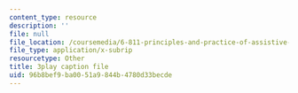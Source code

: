 ```yaml
---
content_type: resource
description: ''
file: null
file_location: /coursemedia/6-811-principles-and-practice-of-assistive-technology-fall-2014/96b8bef9ba0051a9844b4780d33becde_x18bMLW4eO4.vtt
file_type: application/x-subrip
resourcetype: Other
title: 3play caption file
uid: 96b8bef9-ba00-51a9-844b-4780d33becde
---
```

